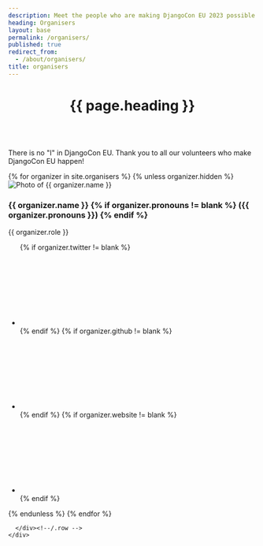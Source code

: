 ```yaml
---
description: Meet the people who are making DjangoCon EU 2023 possible.
heading: Organisers
layout: base
permalink: /organisers/
published: true
redirect_from:
  - /about/organisers/
title: organisers
---
```


<header class="subpage-header">
  <h1>{{ page.heading }}</h1>
</header>

<div class="content subpage-content">
  <section class="section-pad">
    <div class="row column">
      <p class="lead">
        There is no "I" in DjangoCon EU.
        Thank you to all our volunteers who make DjangoCon EU happen!
      </p>
      <div
        class="row small-up-1 smedium-up-2 medium-up-3 large-up-4">
      {% for organizer in site.organisers %}
        {% unless organizer.hidden %}
          <div
            class="column column-block">
            <div class="profile">
              <img
                class="thumbnail"
                src="{{ organizer.photo_url }}"
                alt="Photo of {{ organizer.name }}" />
              <div class="profile-namecard">
                <h3 class="profile-name">
                  {{ organizer.name }}
                  {% if organizer.pronouns != blank %}
                    ({{ organizer.pronouns }})
                  {% endif %}
                </h3>
                {{ organizer.role }}
              </div>
              <ul class="social-icons">
                {% if organizer.twitter != blank %}
                <li>
                  <a class="twitter" href="https://twitter.com/{{ organizer.twitter }}" target="_blank">
                    <svg class="twitter-icon"><use xlink:href="#twitter-icon"></use></svg>
                  </a>
                </li>
                {% endif %}
                {% if organizer.github != blank %}
                <li>
                  <a class="github" href="https://github.com/{{ organizer.github }}/" target="_blank">
                    <svg class="social-icon"><use xlink:href="#github-icon"></use></svg>
                  </a>
                  </li>
                {% endif %}
                {% if organizer.website != blank %}
                <li>
                  <a class="web" href="{{ organizer.website }}" target="_blank">
                    <svg class="social-icon"><use xlink:href="#web-icon"></use></svg>
                  </a>
                </li>
                {% endif %}
              </ul>
              </div><!--/.profile -->
          </div><!--/.column -->
        {% endunless %}
      {% endfor %}

      </div><!--/.row -->
    </div>

  </section>
</div><!-- end .content -->
